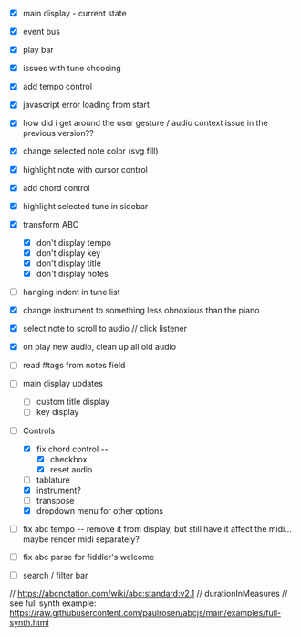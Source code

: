 - [x] main display - current state
- [x] event bus
- [x] play bar
- [x] issues with tune choosing
- [x] add tempo control
- [x] javascript error loading from start
- [x] how did i get around the user gesture / audio context issue in the previous version??
- [x] change selected note color (svg fill)
- [x] highlight note with cursor control
- [x] add chord control
- [x] highlight selected tune in sidebar
- [x] transform ABC 
  - [x] don't display tempo
  - [x] don't display key
  - [x] don't display title
  - [x] don't display notes 
- [ ] hanging indent in tune list
- [x] change instrument to something less obnoxious than the piano
- [x] select note to scroll to audio // click listener
- [x] on play new audio, clean up all old audio
- [ ] read #tags from notes field 
- [ ] main display updates
  - [ ] custom title display
  - [ ] key display
- [ ] Controls 
  - [x] fix chord control -- 
    - [x] checkbox
    - [x] reset audio
  - [ ] tablature
  - [x] instrument?
  - [ ] transpose
  - [x] dropdown menu for other options
- [ ] fix abc tempo -- remove it from display, but still have it affect the midi... maybe render midi separately? 
- [ ] fix abc parse for fiddler's welcome

- [ ] search / filter bar 

// https://abcnotation.com/wiki/abc:standard:v2.1
// durationInMeasures
// see full synth example: https://raw.githubusercontent.com/paulrosen/abcjs/main/examples/full-synth.html